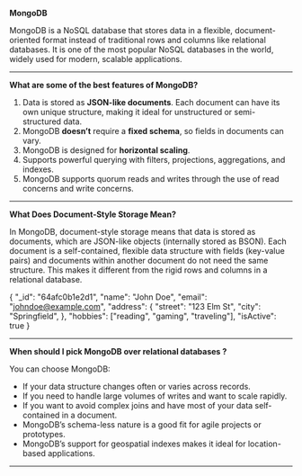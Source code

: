 **MongoDB**

MongoDB is a NoSQL database that stores data in a flexible, document-oriented format instead of traditional rows and columns like relational databases. It is one of the most popular NoSQL databases in the world, widely used for modern, scalable applications.

------------------------------------------------------------------------------------------------------------------

**What are some of the best features of MongoDB?**

1. Data is stored as **JSON-like documents**. Each document can have its own unique structure, making it ideal for unstructured or semi-structured data.
2. MongoDB **doesn’t** require a **fixed schema**, so fields in documents can vary.
3. MongoDB is designed for **horizontal scaling**.
4. Supports powerful querying with filters, projections, aggregations, and indexes.
5. MongoDB supports quorum reads and writes through the use of read concerns and write concerns. 

-------------------------------------------------------------------------------------------------------------------

**What Does Document-Style Storage Mean?**

In MongoDB, document-style storage means that data is stored as documents, which are JSON-like objects (internally stored as BSON). Each document is a self-contained, flexible data structure with fields (key-value pairs) and documents within another document do not need the same structure. This makes it different from the rigid rows and columns in a relational database.

{
    "_id": "64afc0b1e2d1",
    "name": "John Doe",
    "email": "johndoe@example.com",
    "address": {
      "street": "123 Elm St",
      "city": "Springfield",
    },
    "hobbies": ["reading", "gaming", "traveling"],
    "isActive": true
  }

-------------------------------------------------------------------------------------------------------------------

**When should I pick MongoDB over relational databases ?**

You can choose MongoDB:
    
- If your data structure changes often or varies across records.
- If you need to handle large volumes of writes and want to scale rapidly.
- If you want to avoid complex joins and have most of your data self-contained in a document.
- MongoDB’s schema-less nature is a good fit for agile projects or prototypes.
- MongoDB’s support for geospatial indexes makes it ideal for location-based applications.

-------------------------------------------------------------------------------------------------------------------
